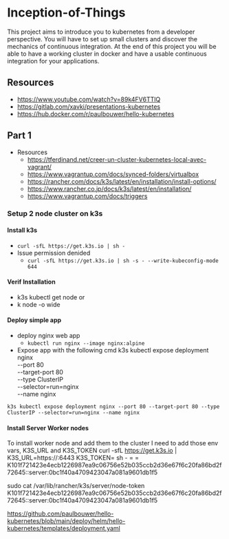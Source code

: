 # Inception-of-Things
This project aims to introduce you to kubernetes from a developer perspective. You will have to set up small clusters and discover the mechanics of continuous integration. At the end of this project you will be able to have a working cluster in docker and have a usable continuous integration for your applications.


## Resources
- https://www.youtube.com/watch?v=89k4FV6TTlQ
- https://gitlab.com/xavki/presentations-kubernetes
- https://hub.docker.com/r/paulbouwer/hello-kubernetes



## Part 1 
- Resources
  - https://tferdinand.net/creer-un-cluster-kubernetes-local-avec-vagrant/
  - https://www.vagrantup.com/docs/synced-folders/virtualbox
  - https://rancher.com/docs/k3s/latest/en/installation/install-options/
  - https://www.rancher.co.jp/docs/k3s/latest/en/installation/
  - https://www.vagrantup.com/docs/triggers




### Setup 2 node cluster on k3s
#### Install k3s
- `curl -sfL https://get.k3s.io | sh -`
- Issue permission denided
  - `curl -sfL https://get.k3s.io | sh -s - --write-kubeconfig-mode 644`
#### Verif Installation
- k3s kubectl get node
or
- k node -o wide

#### Deploy simple app
- deploy nginx web app
  - `kubectl run nginx --image nginx:alpine`
- Expose app with the following cmd
k3s kubectl expose deployment nginx \
--port 80 \
--target-port 80 \
--type ClusterIP \
--selector=run=nginx \
--name nginx


`k3s kubectl expose deployment nginx --port 80 --target-port 80 --type ClusterIP --selector=run=nginx --name nginx`

#### Install Server Worker nodes
To install worker node and add them to the cluster I need to add those env vars, K3S_URL and K3S_TOKEN
curl -sfL https://get.k3s.io | K3S_URL=https://<server>:6443 K3S_TOKEN=<token> sh -
<server> = 
<token> = K101f721423e4ecb1226987ea9c06756e52b035ccb2d36e67f6c20fa86bd2f72645::server:0bc1f40a4709423047a081a9601db1f5

sudo cat /var/lib/rancher/k3s/server/node-token
K101f721423e4ecb1226987ea9c06756e52b035ccb2d36e67f6c20fa86bd2f72645::server:0bc1f40a4709423047a081a9601db1f5



https://github.com/paulbouwer/hello-kubernetes/blob/main/deploy/helm/hello-kubernetes/templates/deployment.yaml